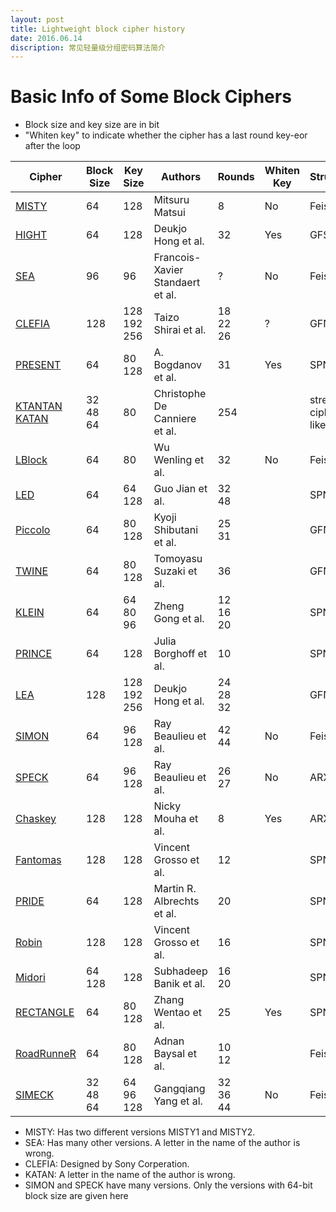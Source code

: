```yaml
---
layout: post
title: Lightweight block cipher history
date: 2016.06.14
discription: 常见轻量级分组密码算法简介
---
```


# Basic Info of Some Block Ciphers

* Block size and key size are in bit
* "Whiten key" to indicate whether the cipher has a last round key-eor after the loop

|   Cipher   | Block Size | Key Size |        Authors	              | Rounds        | Whiten Key | Structure | Published    |
| ---------- | ---------- |----------|-----------------------         |--------       |------------|-----------|-----------   |
| [MISTY]    |    64      |   128    |      Mitsuru Matsui            |  8            |   No       |  Feistel  |  FSE'97      |
| [HIGHT]    |    64      |   128    |      Deukjo Hong et al.        |  32           |   Yes      |  GFS      |  CHES'06     |
| [SEA]      |    96      |   96     |Francois-Xavier Standaert et al.|  ?            |   No       |  Feistel  |  SCRAA'06    |
| [CLEFIA]   |    128     |128<br>192<br>256|   Taizo Shirai et al.   |18<br>22<br>26 |   ?        |  GFN      |  FSE'07      |
| [PRESENT]  |    64      | 80<br>128|   A. Bogdanov et al.           |  31           |   Yes      |  SPN      |  CHES'07     |
| [KTANTAN]<br>[KATAN]| 32<br>48<br>64 | 80 | Christophe De Canniere et al. | 254     |          |stream cipher like |CHES'09 |
| [LBlock]   |    64      | 80       |      Wu Wenling et al.         |  32           |   No       |  Feistel  |  ACNS'11     |
| [LED]      |    64      | 64<br>128|      Guo Jian et al.           |  32<br>48     |            |  SPN      |  CHES'11     |
| [Piccolo]  |    64      | 80<br>128|      Kyoji Shibutani et al.    |  25<br>31     |            |  GFN      |  CHES'11     |
| [TWINE]    |    64      | 80<br>128|      Tomoyasu Suzaki et al.    |  36           |            |  GFN      |Workshop on LC'11|
| [KLEIN]    |    64 | 64<br>80<br>96|      Zheng Gong et al.         | 12<br>16<br>20|            |  SPN      |  SaP'12      |
| [PRINCE]   |    64      |   128    |      Julia Borghoff et al.     |  10           |            |  SPN      |ASIACRYPT'12  |
| [LEA]      | 128| 128<br>192<br>256|      Deukjo Hong et al.        | 24<br>28<br>32|            |  GFN      |  WISA'13     |
| [SIMON]    | 64         |96<br>128 |      Ray Beaulieu et al.       | 42<br>44      |   No       |  Feistel  |eprint.eacr'13|
| [SPECK]    | 64         |96<br>128 |      Ray Beaulieu et al.       | 26<br>27      |   No       |  ARX      |eprint.eacr'13|
| [Chaskey]  | 128        |  128     |      Nicky Mouha et al.        | 8             |   Yes      |  ARX      |  SAC'14      |
| [Fantomas] | 128        |  128     |      Vincent Grosso et al.     | 12            |            |  SPN      |  FSE'14      |
| [PRIDE]    | 64         | 128      |      Martin R. Albrechts et al.| 20            |            |  SPN      |  CRYPTO'14   |
| [Robin]    | 128        | 128      |      Vincent Grosso et al.     | 16            |            |  SPN      |  FSE'14      |
| [Midori]   | 64<br>128  | 128      |      Subhadeep Banik et al.    | 16<br>20      |            |  SPN      |Asiacrypt'15  |
| [RECTANGLE]| 64         | 80<br>128|      Zhang Wentao et al.       | 25            |   Yes      |  SPN      |sci China'15  |
|[RoadRunneR]| 64         | 80<br>128|      Adnan Baysal et al.       | 10<br>12      |            |  Feistel  |  LightSec'15 |
| [SIMECK]   |32<br>48<br>64 | 64<br>96<br>128 | Gangqiang Yang et al.|32<br>36<br>44 |   No       |  Feistel  |  CHES'15     |

<!-- mCrypton, Mysterion, PrintCipher, XTEA, Zorro -->
* MISTY: Has two different versions MISTY1 and MISTY2.
* SEA: Has many other versions. A letter in the name of the author is wrong.
* CLEFIA: Designed by Sony Corperation.
* KATAN: A letter in the name of the author is wrong.
* SIMON and SPECK have many versions. Only the versions with 64-bit block size are given here

[//]: #

  [MISTY]: <http://dx.doi.org/10.1007/BFb0052334>
  [HIGHT]: <https://www.iacr.org/archive/ches2006/04/04.pdf>
  [SEA]: <http://dx.doi.org/10.1007/11733447_16>
  [CLEFIA]: <http://dx.doi.org/10.1007/978-3-540-74619-5_12>
  [PRESENT]: <>
  [KTANTAN]: <>
  [KATAN]: <>
  [LBlock]: <>
  [LED]: <>
  [Piccolo]: <>
  [TWINE]: <>
  [KLEIN]: <>
  [PRINCE]: <>
  [LEA]: <>
  [SIMON]: <>
  [SPECK]: <>
  [Chaskey]: <>
  [Fantomas]: <>
  [PRIDE]: <>
  [Robin]: <>
  [Midori]: <>
  [RECTANGLE]: <>
  [RoadRunneR]: <>
  [SIMECK]: <>
